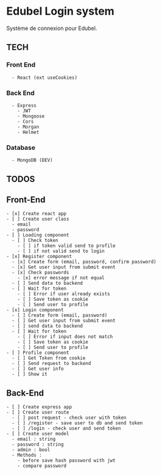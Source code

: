 # Edubel Login system

Système de connexion pour Edubel.

## TECH

### Front End

      - React (ext useCookies)

### Back End

      - Express
        - JWT
        - Mongoose
        - Cors
        - Morgan
        - Helmet

### Database

      - MongoDB (DEV)

## TODOS

## Front-End

    - [x] Create react app
    - [ ] Create user class
      - email
      - password
    - [ ] Loading component
      - [ ] Check token
        - [ ] if token valid send to profile
        - [ ] if not valid send to login
    - [x] Register component
      - [x] Create form (email, password, confirm password)
      - [x] Get user input from submit event
      - [x] Check passwords
        - [x] error message if not equal
      - [ ] Send data to backend
      - [ ] Wait for token
        - [ ] Error if user already exists
        - [ ] Save token as cookie
        - [ ] Send user to profile
    - [x] Login component
      - [ ] Create form (email, password)
      - [ ] Get user input from submit event
      - [ ] send data to backend
      - [ ] Wait for token
        - [ ] Error if input does not match
        - [ ] Save token as cookie
        - [ ] Send user to profile
    - [ ] Profile component
      - [ ] Get Token from cookie
      - [ ] Send request to backend
      - [ ] Get user info
      - [ ] Show it

## Back-End

    - [ ] Create express app
    - [ ] Create user route
      - [ ] post request - check user with token
      - [ ] /register - save user to db and send token
      - [ ] /login - check user and send token
    - [ ] Create user model
      - email : string
      - password : string
      - admin : bool
      - Methods :
        - before save hash password with jwt
        - compare password
